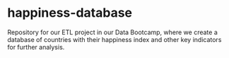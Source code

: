 # happiness-database
Repository for our ETL project in our Data Bootcamp, where we create a database of countries with their happiness index and other key indicators for further analysis.
